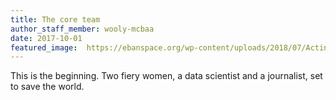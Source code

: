 ```yaml
---
title: The core team
author_staff_member: wooly-mcbaa
date: 2017-10-01
featured_image:  https://ebanspace.org/wp-content/uploads/2018/07/ActinSpace-Women-Prize-EBAN-Space-05.jpg
---
```


This is the beginning. Two fiery women, a data scientist and a journalist, set to save the world.